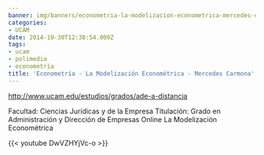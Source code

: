 ```yaml
---
banner: img/banners/econometria-la-modelizacion-econometrica-mercedes-carmona.jpg
categories:
- UCAM
date: 2014-10-30T12:38:54.000Z
tags:
- ucam
- polimedia
- econometría
title: 'Econometría - La Modelización Econométrica - Mercedes Carmona'
---
```


http://www.ucam.edu/estudios/grados/ade-a-distancia

Facultad: Ciencias Jurídicas y de la Empresa
Titulación: Grado en Administración y Dirección de Empresas Online
La Modelización Econométrica

{{< youtube DwVZHYjVc-o >}}
